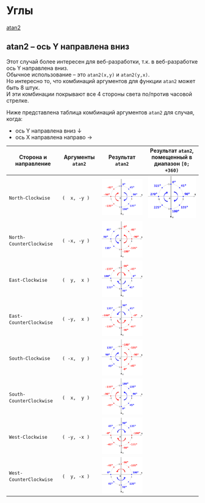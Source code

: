 # Углы

[atan2](https://en.wikipedia.org/wiki/Atan2)

## atan2 – ось Y направлена вниз

Этот случай более интересен для веб-разработки, т.к. в веб-разработке ось Y направлена вниз.  
Обычное использование – это `atan2(x,y)` и `atan2(y,x)`.  
Но интересно то, что комбинаций аргументов для функции `atan2` может быть 8 штук.  
И эти комбинации покрывают все 4 стороны света по/против часовой стрелке.

Ниже представлена таблица комбинаций аргументов `atan2` для случая, когда:

- ось Y направлена вниз ↓
- ось X направлена направо →

| Сторона и направление    | Аргументы `atan2` | Результат `atan2`                                          | Результат `atan2`, <br/> помещенный в диапазон `[0; +360)`  |
|--------------------------|-------------------|------------------------------------------------------------|-------------------------------------------------------------|
| `North-Clockwise`        | `(  x, -y )`      | <img src="./pic/north-clockwise.png" width="253"/>         | <img src="./pic/north-clockwise-0-to-360.png" width="253"/> |
| `North-CounterClockwise` | `( -x, -y )`      | <img src="./pic/north-counter-clockwise.png" width="253"/> |                                                             |
| `East-Clockwise`         | `(  y,  x )`      | <img src="./pic/east-clockwise.png" width="253"/>          |                                                             |
| `East-CounterClockwise`  | `( -y,  x )`      | <img src="./pic/east-counter-clockwise.png" width="253"/>  |                                                             |
| `South-Clockwise`        | `( -x,  y )`      | <img src="./pic/south-clockwise.png" width="253"/>         |                                                             |
| `South-CounterClockwise` | `(  x,  y )`      | <img src="./pic/south-counter-clockwise.png" width="253"/> |                                                             |
| `West-Clockwise`         | `( -y, -x )`      | <img src="./pic/west-clockwise.png" width="253"/>          |                                                             |
| `West-CounterClockwise`  | `(  y, -x )`      | <img src="./pic/west-counter-clockwise.png" width="253"/>  |                                                             |

